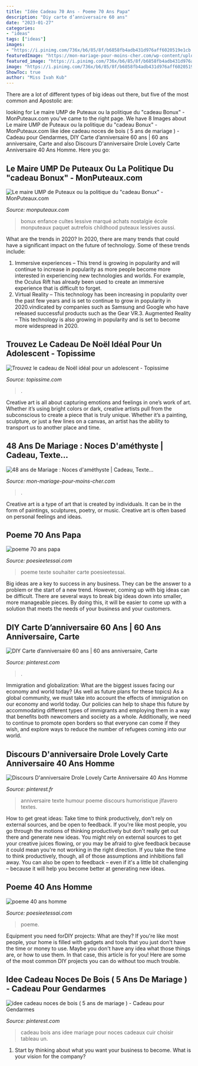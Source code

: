 ```yaml
---
title: "Idée Cadeau 70 Ans - Poeme 70 Ans Papa"
description: "Diy carte d’anniversaire 60 ans"
date: "2023-01-27"
categories:
- "ideas"
tags: ["ideas"]
images:
- "https://i.pinimg.com/736x/b6/85/8f/b6858fb4adb431d976aff6020519e1cb.jpg"
featuredImage: "https://mon-mariage-pour-moins-cher.com/wp-content/uploads/2021/01/B9A067DA-1CE7-4FEB-B443-3A2C0121C5B1-1024x435.png"
featured_image: "https://i.pinimg.com/736x/b6/85/8f/b6858fb4adb431d976aff6020519e1cb.jpg"
image: "https://i.pinimg.com/736x/b6/85/8f/b6858fb4adb431d976aff6020519e1cb.jpg"
ShowToc: true
author: "Miss Ivah Kub"
---
```



There are a lot of different types of big ideas out there, but five of the most common and Apostolic are: 

	

		
looking for Le maire UMP de Puteaux ou la politique du &quot;cadeau Bonux&quot; - MonPuteaux.com you've came to the right page. We have 8 Images about Le maire UMP de Puteaux ou la politique du &quot;cadeau Bonux&quot; - MonPuteaux.com like idee cadeau noces de bois ( 5 ans de mariage ) - Cadeau pour Gendarmes, DIY Carte d’anniversaire 60 ans | 60 ans anniversaire, Carte and also Discours D&#039;anniversaire Drole Lovely Carte Anniversaire 40 Ans Homme. Here you go:
		
    
## Le Maire UMP De Puteaux Ou La Politique Du &quot;cadeau Bonux&quot; - MonPuteaux.com

<img loading=lazy src="https://puteaux.typepad.com/.a/6a00d8341c339153ef01b7c6dea7b3970b-600wi" onerror="this.onerror=null;this.src='https://tse3.mm.bing.net/th?id=OIP.aOo3WKWJltKztYsEC0ceeQHaJ7&amp;pid=15.1';" alt="Le maire UMP de Puteaux ou la politique du &quot;cadeau Bonux&quot; - MonPuteaux.com">

_Source: monputeaux.com_

>bonux enfance cultes lessive marqué achats nostalgie école monputeaux paquet autrefois childhood puteaux lessives aussi. 

	

What are the trends in 2020?
In 2020, there are many trends that could have a significant impact on the future of technology. Some of these trends include:
1. Immersive experiences – This trend is growing in popularity and will continue to increase in popularity as more people become more interested in experiencing new technologies and worlds. For example, the Oculus Rift has already been used to create an immersive experience that is difficult to forget.
2. Virtual Reality – This technology has been increasing in popularity over the past few years and is set to continue to grow in popularity in 2020.vindicated by companies such as Samsung and Google who have released successful products such as the Gear VR.3. Augmented Reality – This technology is also growing in popularity and is set to become more widespread in 2020.

    
## Trouvez Le Cadeau De Noël Idéal Pour Un Adolescent - Topissime

<img loading=lazy src="http://www.topissime.com/wp-content/uploads/2017/12/79b6b0aee0922f790acc745f5ddc8268.jpg" onerror="this.onerror=null;this.src='https://tse4.mm.bing.net/th?id=OIP.ebawruCSL3kKzHRfXdyCaAHaEK&amp;pid=15.1';" alt="Trouvez le cadeau de Noël idéal pour un adolescent - Topissime">

_Source: topissime.com_

>. 

	

Creative art is all about capturing emotions and feelings in one’s work of art. Whether it’s using bright colors or dark, creative artists pull from the subconscious to create a piece that is truly unique. Whether it’s a painting, sculpture, or just a few lines on a canvas, an artist has the ability to transport us to another place and time.

    
## 48 Ans De Mariage : Noces D&#039;améthyste | Cadeau, Texte...

<img loading=lazy src="https://mon-mariage-pour-moins-cher.com/wp-content/uploads/2021/01/B9A067DA-1CE7-4FEB-B443-3A2C0121C5B1-1024x435.png" onerror="this.onerror=null;this.src='https://tse1.mm.bing.net/th?id=OIP.x8sclUestT6kzQ0RxZEV_AHaDJ&amp;pid=15.1';" alt="48 ans de Mariage : Noces d&#039;améthyste | Cadeau, Texte...">

_Source: mon-mariage-pour-moins-cher.com_

>. 

	

Creative art is a type of art that is created by individuals. It can be in the form of paintings, sculptures, poetry, or music. Creative art is often based on personal feelings and ideas.

    
## Poeme 70 Ans Papa

<img loading=lazy src="http://www.poesieetessai.com/images/poeme-70-ans-papa_6.jpg" onerror="this.onerror=null;this.src='https://tse4.mm.bing.net/th?id=OIP.hpuThiPio4H4jM6QQepPogHaMV&amp;pid=15.1';" alt="poeme 70 ans papa">

_Source: poesieetessai.com_

>poeme texte souhaiter carte poesieetessai. 

	

Big ideas are a key to success in any business. They can be the answer to a problem or the start of a new trend. However, coming up with big ideas can be difficult. There are several ways to break big ideas down into smaller, more manageable pieces. By doing this, it will be easier to come up with a solution that meets the needs of your business and your customers.

    
## DIY Carte D’anniversaire 60 Ans | 60 Ans Anniversaire, Carte

<img loading=lazy src="https://i.pinimg.com/736x/7f/c2/e0/7fc2e06e6bbd773f48006959d99ce326.jpg" onerror="this.onerror=null;this.src='https://tse3.mm.bing.net/th?id=OIP.NlFlXKI2zPGELYBsmH_HwQHaJ3&amp;pid=15.1';" alt="DIY Carte d’anniversaire 60 ans | 60 ans anniversaire, Carte">

_Source: pinterest.com_

>. 

	

Immigration and globalization: What are the biggest issues facing our economy and world today? (As well as future plans for these topics)
As a global community, we must take into account the effects of immigration on our economy and world today. Our policies can help to shape this future by accommodating different types of immigrants and employing them in a way that benefits both newcomers and society as a whole. Additionally, we need to continue to promote open borders so that everyone can come if they wish, and explore ways to reduce the number of refugees coming into our world.

    
## Discours D&#039;anniversaire Drole Lovely Carte Anniversaire 40 Ans Homme

<img loading=lazy src="https://i.pinimg.com/736x/b6/85/8f/b6858fb4adb431d976aff6020519e1cb.jpg" onerror="this.onerror=null;this.src='https://tse2.mm.bing.net/th?id=OIP.jj3eaVxgzmky-1ZjSHdMbwHaFj&amp;pid=15.1';" alt="Discours D&#039;anniversaire Drole Lovely Carte Anniversaire 40 Ans Homme">

_Source: pinterest.fr_

>anniversaire texte humour poeme discours humoristique jlfavero textes. 

	

How to get great ideas: Take time to think productively, don't rely on external sources, and be open to feedback.
If you're like most people, you go through the motions of thinking productively but don't really get out there and generate new ideas. You might rely on external sources to get your creative juices flowing, or you may be afraid to give feedback because it could mean you're not working in the right direction. If you take the time to think productively, though, all of those assumptions and inhibitions fall away. You can also be open to feedback – even if it's a little bit challenging – because it will help you become better at generating new ideas.

    
## Poeme 40 Ans Homme

<img loading=lazy src="http://www.poesieetessai.com/images/poeme-40-ans-homme_8.jpg" onerror="this.onerror=null;this.src='https://tse4.mm.bing.net/th?id=OIP.ao-M-YZzkC1ri1tlPZh-HgHaD0&amp;pid=15.1';" alt="poeme 40 ans homme">

_Source: poesieetessai.com_

>poeme. 

	

Equipment you need forDIY projects: What are they?
If you're like most people, your home is filled with gadgets and tools that you just don't have the time or money to use. Maybe you don't have any idea what those things are, or how to use them. In that case, this article is for you! Here are some of the most common DIY projects you can do without too much trouble.

    
## Idee Cadeau Noces De Bois ( 5 Ans De Mariage ) - Cadeau Pour Gendarmes

<img loading=lazy src="https://i.pinimg.com/736x/c1/5d/19/c15d1940813c0fde71d844fc1f341aa9.jpg" onerror="this.onerror=null;this.src='https://tse4.mm.bing.net/th?id=OIP.DULJkHyYmEGXkbEpE_w1QQHaGg&amp;pid=15.1';" alt="idee cadeau noces de bois ( 5 ans de mariage ) - Cadeau pour Gendarmes">

_Source: pinterest.com_

>cadeau bois ans idee mariage pour noces cadeaux cuir choisir tableau un. 

	

1) Start by thinking about what you want your business to become. What is your vision for the company?

